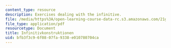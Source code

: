 ```yaml
---
content_type: resource
description: Exercises dealing with the infinitive.
file: /media/https%3A/open-learning-course-data-rc.s3.amazonaws.com/21g-404-german-iv-spring-2005/bfb3f3c96f0807fa9338e010780704ca_MIT21G_404S05_infinitvkons.pdf
file_type: application/pdf
resourcetype: Document
title: Infinitivkonstruktionen
uid: bfb3f3c9-6f08-07fa-9338-e010780704ca
---
```

